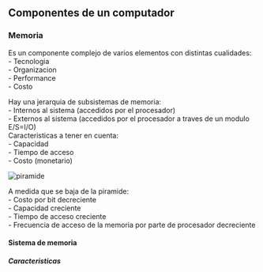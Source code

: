 ## Componentes de un computador 

### Memoria 
Es un componente complejo de varios elementos con distintas cualidades:<br>
    - Tecnologia<br>
    - Organizacion<br>
    - Performance<br>
    - Costo<br>
    
Hay una jerarquia de subsistemas de memoria:<br>
    - Internos al sistema (accedidos por el procesador)<br>
    - Externos al sistema (accedidos por el procesador a traves de un modulo E/S=I/O)<br>
Caracteristicas a tener en cuenta:<br>
    - Capacidad<br>
    - Tiempo de acceso<br>
    - Costo (monetario)<br>
    
![piramide](https://github.com/cpiccin/FIUBA/assets/103950114/b565cb2e-0a96-4a1e-b212-98275e5b0d13)

A medida que se baja de la piramide:<br>
    - Costo por bit decreciente<br>
    - Capacidad creciente<br>
    - Tiempo de acceso creciente<br>
    - Frecuencia de acceso de la memoria por parte de procesador decreciente<br>

#### Sistema de memoria
##### Caracteristicas
